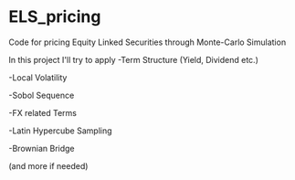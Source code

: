 # ELS_pricing
Code for pricing Equity Linked Securities through Monte-Carlo Simulation

In this project I'll try to apply 
-Term Structure (Yield, Dividend etc.)

-Local Volatility

-Sobol Sequence

-FX related Terms

-Latin Hypercube Sampling

-Brownian Bridge

(and more if needed)
